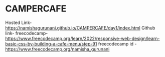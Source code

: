 # CAMPERCAFE
Hosted Link- https://namishagurunani.github.io/CAMPERCAFE/day1/index.html
Github link- 
freecodecamp- https://www.freecodecamp.org/learn/2022/responsive-web-design/learn-basic-css-by-building-a-cafe-menu/step-91
freecodecamp id - https://www.freecodecamp.org/namisha_gurunani
